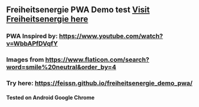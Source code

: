 ## Freiheitsenergie PWA Demo test [Visit Freiheitsenergie here](https://freiheitsenergie.umwelt-campus.de)

### PWA Inspired by: https://www.youtube.com/watch?v=WbbAPfDVqfY
### Images from https://www.flaticon.com/search?word=smile%20neutral&order_by=4

### Try here: https://feissn.github.io/freiheitsenergie_demo_pwa/


#### Tested on Android Google Chrome
